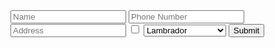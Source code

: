 <!DOCTYPE html>
<html>
<head></head>
<dy>
<form>
    <input id ="name" placeholder="Name" type="text" />
    <input id ="phone" placeholder="Phone Number" type="text" />
    <input id ="address" placeholder="Address" type="text" />
    <input type="checkbox" id="checkbox" value = "Have you ever lived with a Dog before?" />
    <select id="multiSelect">
        <option>Lambrador</option>
        <option>Golden Retriver</option>
        <option>Pug</option>
        <option>German Shepherd</option>
    </select>
    <input id="submit" type="submit" value="Submit" />
</form>
</dy>

</html>

